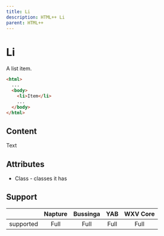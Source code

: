 ```yaml
---
title: Li
description: HTML++ Li
parent: HTML++
---
```

# Li

A list item.

```html
<html>
  ...
  <body>
    <li>Item</li>
    ...
  </body>
</html>
```

## Content

Text

## Attributes

- Class - classes it has

## Support

|           | Napture | Bussinga | YAB  | WXV Core |
| --------- | :-----: | :------: | :--: | :------: |
| supported | Full    | Full     | Full | Full     |
